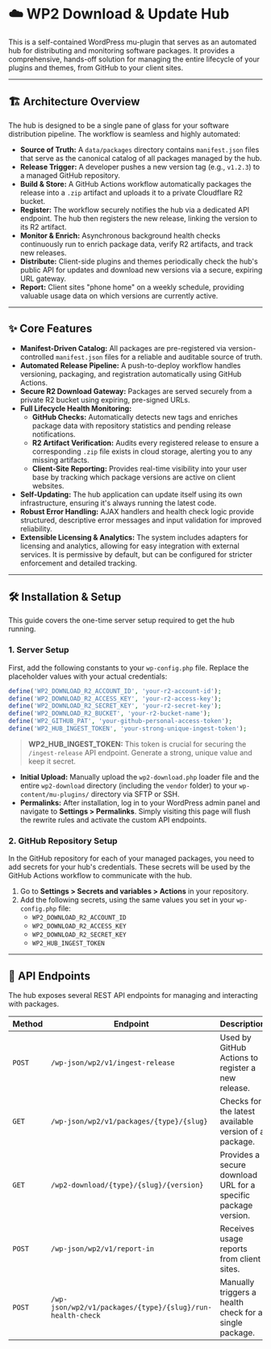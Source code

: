 # ☁️ WP2 Download & Update Hub

This is a self-contained WordPress mu-plugin that serves as an automated hub for distributing and monitoring software packages. It provides a comprehensive, hands-off solution for managing the entire lifecycle of your plugins and themes, from GitHub to your client sites.

---

## 🏗️ Architecture Overview

The hub is designed to be a single pane of glass for your software distribution pipeline. The workflow is seamless and highly automated:

- **Source of Truth:** A `data/packages` directory contains `manifest.json` files that serve as the canonical catalog of all packages managed by the hub.
- **Release Trigger:** A developer pushes a new version tag (e.g., `v1.2.3`) to a managed GitHub repository.
- **Build & Store:** A GitHub Actions workflow automatically packages the release into a `.zip` artifact and uploads it to a private Cloudflare R2 bucket.
- **Register:** The workflow securely notifies the hub via a dedicated API endpoint. The hub then registers the new release, linking the version to its R2 artifact.
- **Monitor & Enrich:** Asynchronous background health checks continuously run to enrich package data, verify R2 artifacts, and track new releases.
- **Distribute:** Client-side plugins and themes periodically check the hub's public API for updates and download new versions via a secure, expiring URL gateway.
- **Report:** Client sites "phone home" on a weekly schedule, providing valuable usage data on which versions are currently active.

---

## ✨ Core Features

- **Manifest-Driven Catalog:** All packages are pre-registered via version-controlled `manifest.json` files for a reliable and auditable source of truth.
- **Automated Release Pipeline:** A push-to-deploy workflow handles versioning, packaging, and registration automatically using GitHub Actions.
- **Secure R2 Download Gateway:** Packages are served securely from a private R2 bucket using expiring, pre-signed URLs.
- **Full Lifecycle Health Monitoring:**
  - **GitHub Checks:** Automatically detects new tags and enriches package data with repository statistics and pending release notifications.
  - **R2 Artifact Verification:** Audits every registered release to ensure a corresponding `.zip` file exists in cloud storage, alerting you to any missing artifacts.
  - **Client-Site Reporting:** Provides real-time visibility into your user base by tracking which package versions are active on client websites.
- **Self-Updating:** The hub application can update itself using its own infrastructure, ensuring it's always running the latest code.
- **Robust Error Handling:** AJAX handlers and health check logic provide structured, descriptive error messages and input validation for improved reliability.
- **Extensible Licensing & Analytics:** The system includes adapters for licensing and analytics, allowing for easy integration with external services. It is permissive by default, but can be configured for stricter enforcement and detailed tracking.

---

## 🛠️ Installation & Setup

This guide covers the one-time server setup required to get the hub running.

### 1. Server Setup

First, add the following constants to your `wp-config.php` file. Replace the placeholder values with your actual credentials:

```php
define('WP2_DOWNLOAD_R2_ACCOUNT_ID', 'your-r2-account-id');
define('WP2_DOWNLOAD_R2_ACCESS_KEY', 'your-r2-access-key');
define('WP2_DOWNLOAD_R2_SECRET_KEY', 'your-r2-secret-key');
define('WP2_DOWNLOAD_R2_BUCKET', 'your-r2-bucket-name');
define('WP2_GITHUB_PAT', 'your-github-personal-access-token');
define('WP2_HUB_INGEST_TOKEN', 'your-strong-unique-ingest-token');
```

> **WP2_HUB_INGEST_TOKEN:** This token is crucial for securing the `/ingest-release` API endpoint. Generate a strong, unique value and keep it secret.

- **Initial Upload:** Manually upload the `wp2-download.php` loader file and the entire `wp2-download` directory (including the `vendor` folder) to your `wp-content/mu-plugins/` directory via SFTP or SSH.
- **Permalinks:** After installation, log in to your WordPress admin panel and navigate to **Settings > Permalinks**. Simply visiting this page will flush the rewrite rules and activate the custom API endpoints.

### 2. GitHub Repository Setup

In the GitHub repository for each of your managed packages, you need to add secrets for your hub's credentials. These secrets will be used by the GitHub Actions workflow to communicate with the hub.

1. Go to **Settings > Secrets and variables > Actions** in your repository.
2. Add the following secrets, using the same values you set in your `wp-config.php` file:
   - `WP2_DOWNLOAD_R2_ACCOUNT_ID`
   - `WP2_DOWNLOAD_R2_ACCESS_KEY`
   - `WP2_DOWNLOAD_R2_SECRET_KEY`
   - `WP2_HUB_INGEST_TOKEN`

---

## 🚀 API Endpoints

The hub exposes several REST API endpoints for managing and interacting with packages.

| Method | Endpoint | Description |
|--------|----------|-------------|
| `POST` | `/wp-json/wp2/v1/ingest-release` | Used by GitHub Actions to register a new release. |
| `GET`  | `/wp-json/wp2/v1/packages/{type}/{slug}` | Checks for the latest available version of a package. |
| `GET`  | `/wp2-download/{type}/{slug}/{version}` | Provides a secure download URL for a specific package version. |
| `POST` | `/wp-json/wp2/v1/report-in` | Receives usage reports from client sites. |
| `POST` | `/wp-json/wp2/v1/packages/{type}/{slug}/run-health-check` | Manually triggers a health check for a single package. |
